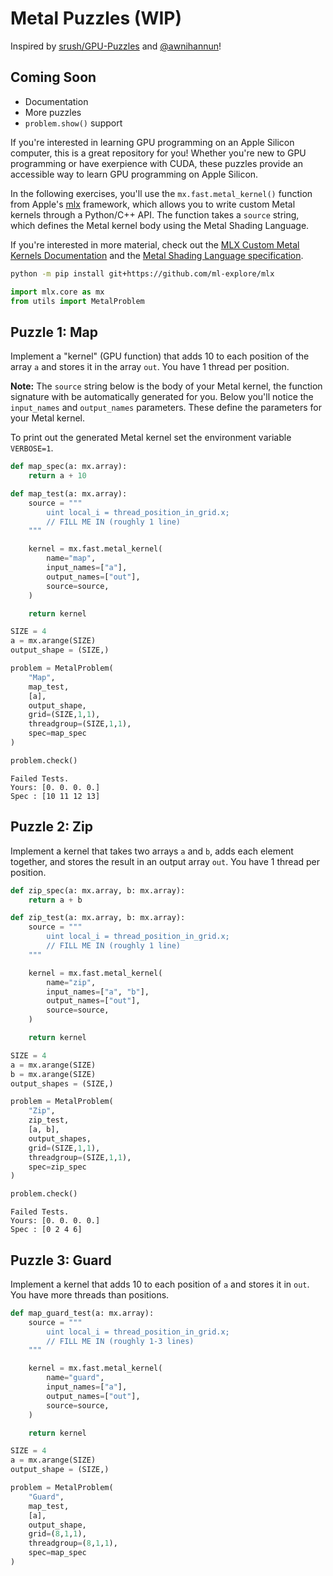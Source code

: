 # Metal Puzzles (WIP)

Inspired by [srush/GPU-Puzzles](https://github.com/srush/GPU-Puzzles) and [@awnihannun](https://x.com/awnihannun/status/1833376670063202536)!

## Coming Soon
- Documentation
- More puzzles
- `problem.show()` support

If you're interested in learning GPU programming on an Apple Silicon computer, this is a great repository for you! Whether you're new to GPU programming or have exerpience with CUDA, these puzzles provide an accessible way to learn GPU programming on Apple Silicon.

In the following exercises, you'll use the `mx.fast.metal_kernel()` function from Apple's [mlx](https://github.com/ml-explore/mlx) framework, which allows you to write custom Metal kernels through a Python/C++ API. The function takes a `source` string, which defines the Metal kernel body using the Metal Shading Language. 

If you're interested in more material, check out the [MLX Custom Metal Kernels Documentation](https://ml-explore.github.io/mlx/build/html/dev/custom_metal_kernels.html) and the [Metal Shading Language specification](https://developer.apple.com/metal/Metal-Shading-Language-Specification.pdf).

```sh
python -m pip install git+https://github.com/ml-explore/mlx
```

```python
import mlx.core as mx
from utils import MetalProblem
```

## Puzzle 1: Map

Implement a "kernel" (GPU function) that adds 10 to each position of the array `a` and stores it in the array `out`.  You have 1 thread per position.

**Note:** The `source` string below is the body of your Metal kernel, the function signature with be automatically generated for you. Below you'll notice the `input_names` and `output_names` parameters. These define the parameters for your Metal kernel.

To print out the generated Metal kernel set the environment variable `VERBOSE=1`.

```python
def map_spec(a: mx.array):
    return a + 10

def map_test(a: mx.array):
    source = """
        uint local_i = thread_position_in_grid.x;
        // FILL ME IN (roughly 1 line)
    """

    kernel = mx.fast.metal_kernel(
        name="map",
        input_names=["a"],
        output_names=["out"],
        source=source,
    )

    return kernel

SIZE = 4
a = mx.arange(SIZE)
output_shape = (SIZE,)

problem = MetalProblem(
    "Map",
    map_test,
    [a], 
    output_shape,
    grid=(SIZE,1,1), 
    threadgroup=(SIZE,1,1), 
    spec=map_spec
)
```

```python
problem.check()
```

    Failed Tests.
    Yours: [0. 0. 0. 0.]
    Spec : [10 11 12 13]

## Puzzle 2: Zip 

Implement a kernel that takes two arrays `a` and `b`, adds each element together, and stores the result in an output array `out`. You have 1 thread per position.

```python
def zip_spec(a: mx.array, b: mx.array):
    return a + b

def zip_test(a: mx.array, b: mx.array):
    source = """
        uint local_i = thread_position_in_grid.x;
        // FILL ME IN (roughly 1 line)
    """

    kernel = mx.fast.metal_kernel(
        name="zip",
        input_names=["a", "b"],
        output_names=["out"],
        source=source,
    )

    return kernel

SIZE = 4
a = mx.arange(SIZE)
b = mx.arange(SIZE)
output_shapes = (SIZE,)

problem = MetalProblem(
    "Zip",
    zip_test,
    [a, b],
    output_shapes,
    grid=(SIZE,1,1),
    threadgroup=(SIZE,1,1),
    spec=zip_spec
)
```

```python
problem.check()
```

    Failed Tests.
    Yours: [0. 0. 0. 0.]
    Spec : [0 2 4 6]

## Puzzle 3: Guard

Implement a kernel that adds 10 to each position of `a` and stores it in `out`. You have more threads than positions.

```python
def map_guard_test(a: mx.array):
    source = """
        uint local_i = thread_position_in_grid.x;
        // FILL ME IN (roughly 1-3 lines)
    """

    kernel = mx.fast.metal_kernel(
        name="guard",
        input_names=["a"],
        output_names=["out"],
        source=source,
    )

    return kernel

SIZE = 4
a = mx.arange(SIZE)
output_shape = (SIZE,)

problem = MetalProblem(
    "Guard",
    map_test,
    [a], 
    output_shape,
    grid=(8,1,1), 
    threadgroup=(8,1,1), 
    spec=map_spec
)
```
